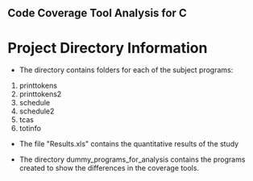 ## Code Coverage Tool Analysis for C

# Project Directory Information

* The directory contains folders for each of the subject programs:
1. printtokens
2. printtokens2
3. schedule
4. schedule2
5. tcas
6. totinfo

* The file "Results.xls" contains the quantitative results of the study

* The directory dummy_programs_for_analysis contains the programs created to show the differences in the coverage tools.
